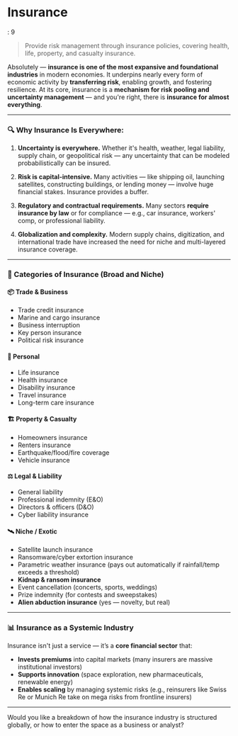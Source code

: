 # Insurance

: 9

> Provide risk management through insurance policies, covering health, life, property, and casualty insurance.
>

Absolutely — **insurance is one of the most expansive and foundational industries** in modern economies. It underpins nearly every form of economic activity by **transferring risk**, enabling growth, and fostering resilience. At its core, insurance is a **mechanism for risk pooling and uncertainty management** — and you're right, there is **insurance for almost everything**.

---

### 🔍 Why Insurance Is Everywhere:

1. **Uncertainty is everywhere.**
   Whether it's health, weather, legal liability, supply chain, or geopolitical risk — any uncertainty that can be modeled probabilistically can be insured.

2. **Risk is capital-intensive.**
   Many activities — like shipping oil, launching satellites, constructing buildings, or lending money — involve huge financial stakes. Insurance provides a buffer.

3. **Regulatory and contractual requirements.**
   Many sectors **require insurance by law** or for compliance — e.g., car insurance, workers' comp, or professional liability.

4. **Globalization and complexity.**
   Modern supply chains, digitization, and international trade have increased the need for niche and multi-layered insurance coverage.

---

### 🧠 Categories of Insurance (Broad and Niche)

#### 📦 Trade & Business

* Trade credit insurance
* Marine and cargo insurance
* Business interruption
* Key person insurance
* Political risk insurance

#### 👷 Personal

* Life insurance
* Health insurance
* Disability insurance
* Travel insurance
* Long-term care insurance

#### 🏗️ Property & Casualty

* Homeowners insurance
* Renters insurance
* Earthquake/flood/fire coverage
* Vehicle insurance

#### ⚖️ Legal & Liability

* General liability
* Professional indemnity (E\&O)
* Directors & officers (D\&O)
* Cyber liability insurance

#### 🛰️ Niche / Exotic

* Satellite launch insurance
* Ransomware/cyber extortion insurance
* Parametric weather insurance (pays out automatically if rainfall/temp exceeds a threshold)
* **Kidnap & ransom insurance**
* Event cancellation (concerts, sports, weddings)
* Prize indemnity (for contests and sweepstakes)
* **Alien abduction insurance** (yes — novelty, but real)

---

### 📊 Insurance as a Systemic Industry

Insurance isn't just a service — it’s a **core financial sector** that:

* **Invests premiums** into capital markets (many insurers are massive institutional investors)
* **Supports innovation** (space exploration, new pharmaceuticals, renewable energy)
* **Enables scaling** by managing systemic risks (e.g., reinsurers like Swiss Re or Munich Re take on mega risks from frontline insurers)

---

Would you like a breakdown of how the insurance industry is structured globally, or how to enter the space as a business or analyst?
